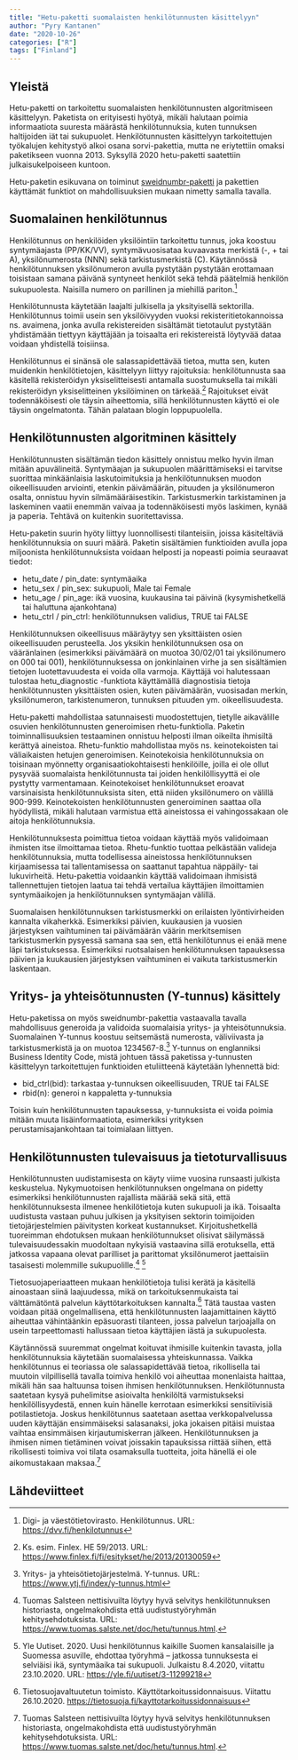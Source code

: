 ```yaml
---
title: "Hetu-paketti suomalaisten henkilötunnusten käsittelyyn"
author: "Pyry Kantanen"
date: "2020-10-26"
categories: ["R"]
tags: ["Finland"]
---
```


## Yleistä

Hetu-paketti on tarkoitettu suomalaisten henkilötunnusten algoritmiseen käsittelyyn. Paketista on erityisesti hyötyä, mikäli halutaan poimia informaatiota suuresta määrästä henkilötunnuksia, kuten tunnuksen haltijoiden iät tai sukupuolet. Henkilötunnusten käsittelyyn tarkoitettujen työkalujen kehitystyö alkoi osana sorvi-pakettia, mutta ne eriytettiin omaksi paketikseen vuonna 2013. Syksyllä 2020 hetu-paketti saatettiin julkaisukelpoiseen kuntoon.

Hetu-paketin esikuvana on toiminut [sweidnumbr-paketti]( https://CRAN.R-project.org/package=sweidnumbr) ja pakettien käyttämät funktiot on mahdollisuuksien mukaan nimetty samalla tavalla.

## Suomalainen henkilötunnus

Henkilötunnus on henkilöiden yksilöintiin tarkoitettu tunnus, joka koostuu syntymäajasta (PP/KK/VV), syntymävuosisataa kuvaavasta merkistä (-, + tai A), yksilönumerosta (NNN) sekä tarkistusmerkistä (C). Käytännössä henkilötunnuksen yksilönumeron avulla pystytään pystytään erottamaan toisistaan samana päivänä syntyneet henkilöt sekä tehdä päätelmiä henkilön sukupuolesta. Naisilla numero on parillinen ja miehillä pariton.[^1]

Henkilötunnusta käytetään laajalti julkisella ja yksityisellä sektorilla. Henkilötunnus toimii usein sen yksilöivyyden vuoksi rekisteritietokannoissa ns. avaimena, jonka avulla rekistereiden sisältämät tietotaulut pystytään yhdistämään tiettyyn käyttäjään ja toisaalta eri rekistereistä löytyvää dataa voidaan yhdistellä toisiinsa. 

Henkilötunnus ei sinänsä ole salassapidettävää tietoa, mutta sen, kuten muidenkin henkilötietojen, käsittelyyn liittyy rajoituksia: henkilötunnusta saa käsitellä rekisteröidyn yksiselitteisesti antamalla suostumuksella tai mikäli rekisteröidyn yksiselitteinen yksilöiminen on tärkeää.[^2] Rajoitukset eivät todennäköisesti ole täysin aiheettomia, sillä henkilötunnusten käyttö ei ole täysin ongelmatonta. Tähän palataan blogin loppupuolella.

## Henkilötunnusten algoritminen käsittely

Henkilötunnusten sisältämän tiedon käsittely onnistuu melko hyvin ilman mitään apuvälineitä. Syntymäajan ja sukupuolen määrittämiseksi ei tarvitse suorittaa minkäänlaisia laskutoimituksia ja henkilötunnuksen muodon oikeellisuuden arviointi, etenkin päivämäärän, pituuden ja yksilönumeron osalta, onnistuu hyvin silmämääräisestikin. Tarkistusmerkin tarkistaminen ja laskeminen vaatii enemmän vaivaa ja todennäköisesti myös laskimen, kynää ja paperia. Tehtävä on kuitenkin suoritettavissa.

Hetu-paketin suurin hyöty liittyy luonnollisesti tilanteisiin, joissa käsiteltäviä henkilötunnuksia on suuri määrä. Paketin sisältämien funktioiden avulla jopa miljoonista henkilötunnuksista voidaan helposti ja nopeasti poimia seuraavat tiedot:

* hetu_date / pin_date: syntymäaika
* hetu_sex / pin_sex: sukupuoli, Male tai Female
* hetu_age / pin_age: ikä vuosina, kuukausina tai päivinä (kysymishetkellä tai haluttuna ajankohtana)
* hetu_ctrl / pin_ctrl: henkilötunnuksen validius, TRUE tai FALSE

Henkilötunnuksen oikeellisuus määräytyy sen yksittäisten osien oikeellisuuden perusteella. Jos yksikin henkilötunnuksen osa on vääränlainen (esimerkiksi päivämäärä on muotoa 30/02/01 tai yksilönumero on 000 tai 001), henkilötunnuksessa on jonkinlainen virhe ja sen sisältämien tietojen luotettavuudesta ei voida olla varmoja. Käyttäjä voi halutessaan tulostaa hetu_diagnostic -funktiota käyttämällä diagnostisia tietoja henkilötunnusten yksittäisten osien, kuten päivämäärän, vuosisadan merkin, yksilönumeron, tarkistenumeron, tunnuksen pituuden ym. oikeellisuudesta.

Hetu-paketti mahdollistaa satunnaisesti muodostettujen, tietylle aikavälille osuvien henkilötunnusten generoimisen rhetu-funktiolla. Paketin toiminnallisuuksien testaaminen onnistuu helposti ilman oikeilta ihmisiltä kerättyä aineistoa. Rhetu-funktio mahdollistaa myös ns. keinotekoisten tai väliaikaisten hetujen generoimisen. Keinotekoisia henkilötunnuksia on toisinaan myönnetty organisaatiokohtaisesti henkilöille, joilla ei ole ollut pysyvää suomalaista henkilötunnusta tai joiden henkilöllisyyttä ei ole pystytty varmentamaan. Keinotekoiset henkilötunnukset eroavat varsinaisista henkilötunnuksista siten, että niiden yksilönumero on välillä 900-999. Keinotekoisten henkilötunnusten generoiminen saattaa olla hyödyllistä, mikäli halutaan varmistua että aineistossa ei vahingossakaan ole aitoja henkilötunnuksia.

Henkilötunnuksesta poimittua tietoa voidaan käyttää myös validoimaan ihmisten itse ilmoittamaa tietoa. Rhetu-funktio tuottaa pelkästään valideja henkilötunnuksia, mutta todellisessa aineistossa henkilötunnuksen kirjaamisessa tai tallentamisessa on saattanut tapahtua näppäily- tai lukuvirheitä. Hetu-pakettia voidaankin käyttää validoimaan ihmisistä tallennettujen tietojen laatua tai tehdä vertailua käyttäjien ilmoittamien syntymäaikojen ja henkilötunnuksen syntymäajan välillä. 

Suomalaisen henkilötunnuksen tarkistusmerkki on erilaisten lyöntivirheiden kannalta vikaherkkä. Esimerkiksi päivien, kuukausien ja vuosien järjestyksen vaihtuminen tai päivämäärän väärin merkitsemisen tarkistusmerkin pysyessä samana saa sen, että henkilötunnus ei enää mene läpi tarkistuksessa. Esimerkiksi ruotsalaisen henkilötunnuksen tapauksessa päivien ja kuukausien järjestyksen vaihtuminen ei vaikuta tarkistusmerkin laskentaan.

## Yritys- ja yhteisötunnusten (Y-tunnus) käsittely

Hetu-paketissa on myös sweidnumbr-pakettia vastaavalla tavalla mahdollisuus generoida ja validoida suomalaisia yritys- ja yhteisötunnuksia. Suomalainen Y-tunnus koostuu seitsemästä numerosta, väliviivasta ja tarkistusmerkistä ja on muotoa 1234567-8.[^3] Y-tunnus on englanniksi Business Identity Code, mistä johtuen tässä paketissa y-tunnusten käsittelyyn tarkoitettujen funktioiden etuliitteenä käytetään lyhennettä bid:

* bid_ctrl(bid): tarkastaa y-tunnuksen oikeellisuuden, TRUE tai FALSE
* rbid(n): generoi n kappaletta y-tunnuksia

Toisin kuin henkilötunnusten tapauksessa, y-tunnuksista ei voida poimia mitään muuta lisäinformaatiota, esimerkiksi yrityksen perustamisajankohtaan tai toimialaan liittyen.

## Henkilötunnusten tulevaisuus ja tietoturvallisuus

Henkilötunnusten uudistamisesta on käyty viime vuosina runsaasti julkista keskustelua. Nykymuotoisen henkilötunnuksen ongelmana on pidetty esimerkiksi henkilötunnusten rajallista määrää sekä sitä, että henkilötunnuksesta ilmenee henkilötietoja kuten sukupuoli ja ikä. Toisaalta uudistusta vastaan puhuu julkisen ja yksityisen sektorin toimijoiden tietojärjestelmien päivitysten korkeat kustannukset. Kirjoitushetkellä tuoreimman ehdotuksen mukaan henkilötunnukset olisivat säilymässä tulevaisuudessakin muodoltaan nykyisiä vastaavina sillä erotuksella, että jatkossa vapaana olevat parilliset ja parittomat yksilönumerot jaettaisiin tasaisesti molemmille sukupuolille.[^4] [^5]

Tietosuojaperiaatteen mukaan henkilötietoja tulisi kerätä ja käsitellä ainoastaan siinä laajuudessa, mikä on tarkoituksenmukaista tai välttämätöntä palvelun käyttötarkoituksen kannalta.[^6] Tätä taustaa vasten voidaan pitää ongelmallisena, että henkilötunnusten laajamittainen käyttö aiheuttaa vähintäänkin epäsuorasti tilanteen, jossa palvelun tarjoajalla on usein tarpeettomasti hallussaan tietoa käyttäjien iästä ja sukupuolesta.

Käytännössä suuremmat ongelmat koituvat ihmisille kuitenkin tavasta, jolla henkilötunnuksia käytetään suomalaisessa yhteiskunnassa. Vaikka henkilötunnus ei teoriassa ole salassapidettävää tietoa, rikollisella tai muutoin vilpillisellä tavalla toimiva henkilö voi aiheuttaa monenlaista haittaa, mikäli hän saa haltuunsa toisen ihmisen henkilötunnuksen. Henkilötunnusta saatetaan kysyä puhelimitse asioivalta henkilöltä varmistukseksi henkilöllisyydestä, ennen kuin hänelle kerrotaan esimerkiksi sensitiivisiä potilastietoja. Joskus henkilötunnus saatetaan asettaa verkkopalvelussa uuden käyttäjän ensimmäiseksi salasanaksi, joka jokaisen pitäisi muistaa vaihtaa ensimmäisen kirjautumiskerran jälkeen. Henkilötunnuksen ja ihmisen nimen tietäminen voivat joissakin tapauksissa riittää siihen, että rikollisesti toimiva voi tilata osamaksulla tuotteita, joita hänellä ei ole aikomustakaan maksaa.[^4]

## Lähdeviitteet

[^1]: Digi- ja väestötietovirasto. Henkilötunnus. URL: https://dvv.fi/henkilotunnus

[^2]: Ks. esim. Finlex. HE 59/2013. URL: https://www.finlex.fi/fi/esitykset/he/2013/20130059

[^3]: Yritys- ja yhteisötietojärjestelmä. Y-tunnus. URL: https://www.ytj.fi/index/y-tunnus.html

[^4]: Tuomas Salsteen nettisivuilta löytyy hyvä selvitys henkilötunnuksen historiasta, ongelmakohdista että uudistustyöryhmän kehitysehdotuksista. URL: https://www.tuomas.salste.net/doc/hetu/tunnus.html. 

[^5]: Yle Uutiset. 2020. Uusi henkilötunnus kaikille Suomen kansalaisille ja Suomessa asuville, ehdottaa työryhmä – jatkossa tunnuksesta ei selviäisi ikä, syntymäaika tai sukupuoli. Julkaistu 8.4.2020, viitattu 23.10.2020. URL: https://yle.fi/uutiset/3-11299218

[^6]: Tietosuojavaltuutetun toimisto. Käyttötarkoitussidonnaisuus. Viitattu 26.10.2020. https://tietosuoja.fi/kayttotarkoitussidonnaisuus
